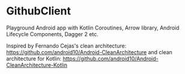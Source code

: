 # GithubClient
Playground Android app with Kotlin Coroutines, Arrow library, Android Lifecycle Components, Dagger 2 etc.

Inspired by Fernando Cejas's clean architecture: https://github.com/android10/Android-CleanArchitecture and clean architecture for Kotlin: https://github.com/android10/Android-CleanArchitecture-Kotlin
